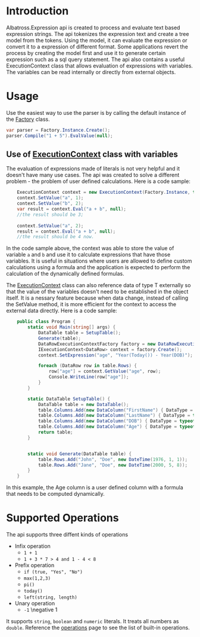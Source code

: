 # Introduction
Albatross.Expression api is created to process and evaluate text based expression strings.  The api tokenizes the expression text and create a tree model from the tokens.  Using the model, it can evaluate the expression or convert it to a expression of different format.  Some applications revert the process by creating the model first and use it to generate certain expression such as a sql query statement.  The api also contains a useful ExecutionContext class that allows evaluation of expressions with variables.  The variables can be read internally or directly from external objects.

# Usage
Use the easiest way to use the parser is by calling the default instance of the [Factory](xref:Albatross.Expression.Factory) class.
```csharp
var parser = Factory.Instance.Create();
parser.Compile("1 + 5").EvalValue(null);
```
## Use of [ExecutionContext<T>](xref:Albatross.Expression.ExecutionContext`1) class with variables
The evaluation of expressions made of literals is not very helpful and it doesn't have many use cases.  The api was created to solve a different problem - the problem of user defined calculations.  Here is a code sample:
```csharp
    ExecutionContext context = new ExecutionContext(Factory.Instance, true);
    context.SetValue("a", 1);
    context.SetValue("b", 2);
    var result = context.Eval("a + b", null);
    //the result should be 3;
    
    context.SetValue("a", 2);
    result = context.Eval("a + b", null);
    //the result should be 4 now.
```
In the code sample above, the context was able to store the value of variable `a` and `b` and use it to calculate expressions that have those variables.  It is useful in situations where users are allowed to define custom calculations using a formula and the application is expected to perform the calculation of the dynamically defined formulas.

The [ExecutionContext<T>](xref:Albatross.Expression.ExecutionContext`1) class can also reference data of type T externally so that the value of the variables doesn't need to be established in the object itself.  It is a nessary feature because when data change, instead of calling the SetValue method, it is more efficient for the context to access the external data directly.  Here is a code sample:

```csharp
    public class Program {
		static void Main(string[] args) {
			DataTable table = SetupTable();
			Generate(table);
			DataRowExecutionContextFactory factory = new DataRowExecutionContextFactory(Factory.Instance.Create());
			IExecutionContext<DataRow> context = factory.Create();
			context.SetExpression("age", "Year(Today()) - Year(DOB)");

			foreach (DataRow row in table.Rows) {
				row["age"] = context.GetValue("age", row);
				Console.WriteLine(row["age"]);
			}
		}

		static DataTable SetupTable() {
			DataTable table = new DataTable();
			table.Columns.Add(new DataColumn("FirstName") { DataType = typeof(string), });
			table.Columns.Add(new DataColumn("LastName") { DataType = typeof(string), });
			table.Columns.Add(new DataColumn("DOB") { DataType = typeof(DateTime), });
			table.Columns.Add(new DataColumn("Age") { DataType = typeof(int), });
			return table;
		}


		static void Generate(DataTable table) {
			table.Rows.Add("John", "Doe", new DateTime(1976, 1, 1));
			table.Rows.Add("Jane", "Doe", new DateTime(2000, 5, 8));
		}
	}
```
In this example, the Age column is a user defined column with a formula that needs to be computed dynamically.  

# Supported Operations
The api supports three diffent kinds of operations
* Infix operation 
    * `1 + 1`
    * `1 + 3 * 7 > 4 and 1 - 4 < 8`
* Prefix operation
    * `if (true, "Yes", "No")`
    * `max(1,2,3)`
    * `pi()`
    * `today()`
    * `left(string, length)`
* Unary operation
    * `-1`  \\negative 1

It supports `string`, `boolean` and `numeric` literals.  It treats all numbers as `double`.  Reference the [operations](operations.md) page to see the list of built-in operations.